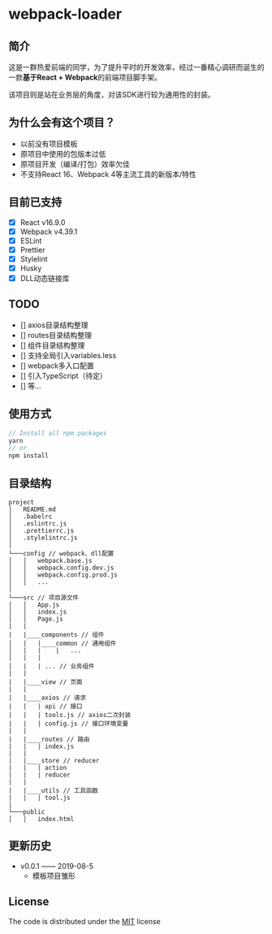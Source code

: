 # webpack-loader
## 简介
这是一群热爱前端的同学，为了提升平时的开发效率，经过一番精心调研而诞生的一款**基于React + Webpack**的前端项目脚手架。

该项目则是站在业务层的角度，对该SDK进行较为通用性的封装。

## 为什么会有这个项目？
 - 以前没有项目模板
 - 原项目中使用的包版本过低
 - 原项目开发（编译/打包）效率欠佳
 - 不支持React 16、Webpack 4等主流工具的新版本/特性

## 目前已支持
- [x] React v16.9.0
- [x] Webpack v4.39.1
- [x] ESLint
- [x] Prettier
- [x] Stylelint
- [x] Husky
- [x] DLL动态链接库

## TODO
- [] axios目录结构整理
- [] routes目录结构整理
- [] 组件目录结构整理
- [] 支持全局引入variables.less
- [] webpack多入口配置
- [] 引入TypeScript（待定）
- [] 等...

## 使用方式
```js
// Install all npm packages
yarn
// or
npm install
```

## 目录结构
```
project
│   README.md
│   .babelrc
│   .eslintrc.js
│   .prettierrc.js
│   .stylelintrc.js
│
└───config // webpack、dll配置
│   │   webpack.base.js
│   │   webpack.config.dev.js
│   │   webpack.config.prod.js
│   │   ...
│
└───src // 项目源文件
│   │   App.js
│   │   index.js
│   │   Page.js
|   |
|   |____components // 组件
│   |   |____common // 通用组件
│   |   |    |   ...
│   |   |
│   |   | ... // 业务组件
|   |
|   |____view // 页面
|   |
|   |____axios // 请求
|   |   | api // 接口
|   |   | tools.js // axios二次封装
|   |   | config.js // 接口环境变量
|   |
|   |____routes // 路由
|   |   | index.js
|   |
|   |____store // reducer
|   |   | action
|   |   | reducer
|   |
|   |____utils // 工具函数
|   |   | tool.js
|  
└───public
│   │   index.html
```

## 更新历史
 - v0.0.1 —— 2019-08-5
    - 模板项目雏形

## License
The code is distributed under the [MIT](https://opensource.org/licenses/MIT) license
